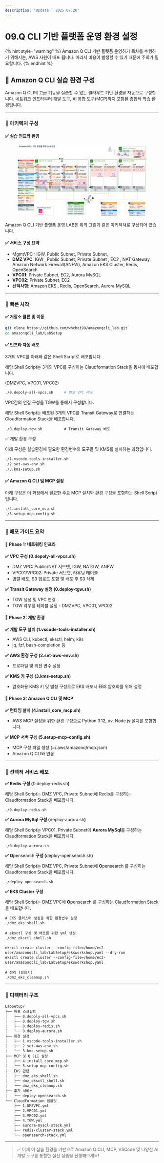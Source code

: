 ```yaml
---
description: 'Update : 2025.07.20'
---
```


# 09.Q CLI 기반 플랫폼 운영 환경 설정

{% hint style="warning" %}
Amazon Q CLI 기반 플랫폼 운영하기 목차를 수행하기 위해서는, AWS 자원이 배포 됩니다. 따라서 비용이 발생할 수 있기 때문에 주의가 필요합니다.
{% endhint %}

## 🧩 Amazon Q CLI 실습 환경 구성

Amazon Q CLI의 고급 기능을 실습할 수 있는 클라우드 기반 환경을 자동으로 구성합니다. 네트워크 인프라부터 개발 도구, AI 통합 도구(MCP)까지 포함된 종합적 학습 환경입니다.

***

### 🧪 아키텍처 구성

#### ✅ 실습 인프라 환경

<figure><img src="../.gitbook/assets/image (1).png" alt=""><figcaption></figcaption></figure>

Amazon Q CLI 기반 플랫폼 운영 LAB은 위의 그림과 같은 아키텍쳐로 구성되어 있습니다.

#### ✅ 서비스 구성 요약

* MgmtVPC : IGW, Public Subnet, Private Subnet,&#x20;
* **DMZ VPC**: IGW , Public Subnet, Private Subnet , EC2 , NAT Gateway, Amazon Network Firewall(ANFW), Amazon EKS Cluster, Redis, OpenSearch
* **VPC01**: Private Subnet, EC2, Aurora MySQL
* **VPC02**: Private Subnet, EC2
* **선택사항**: Amazon EKS , Redis, OpenSearch, Aurora MySQL

***

### 🧪 빠른 시작

#### ✅ 저장소 클론 및 이동

```bash
git clone https://github.com/whchoi98/amazonqcli_lab.git
cd amazonqcli_lab/LabSetup
```

#### ✅ 인프라 자동 배포

3개의 VPC를 아래와 같은 Shell Script로 배포합니다.&#x20;

해당 Shell Script는 3개의 VPC를 구성하는 Claudformation Stack을 동시에 배포합니다.&#x20;

(DMZVPC, VPC01, VPC02)

```bash
./0.depoly-all-vpcs.sh     # 병렬 VPC 배포

```

VPC간의 연결 구성을 TGW를 통해서 구성합니다.

해당 Shell Script는 배포된 3개의 VPC를 Transit Gateway로 연결하는 Cloudformation Stack을 배포합니다.

```
./0.deploy-tgw.sh          # Transit Gateway 배포

```

✅ 개발 환경 구성

아래 구성은 실습환경에 필요한 환경변수와 도구들 및 KMS를 설치하는 과정입니다.

```bash
./1.vscode-tools-installer.sh
./2.set-aws-env.sh
./3.kms-setup.sh

```

#### ✅ Amazon Q CLI 및 MCP 설정

아래 구성은 이 과정에서 필요한 주요 MCP 설치와 환경 구성을 포함하는 Shell Script 입니다.

```bash
./4.install_core_mcp.sh
./5.setup-mcp-config.sh

```

***

### 🧪 배포 가이드 요약

#### 🧪 Phase 1: 네트워킹 인프라

**✅ VPC 구성 (0.depoly-all-vpcs.sh)**

* DMZ VPC: Public/NAT 서브넷, IGW, NATGW, ANFW
* VPC01/VPC02: Private 서브넷, 라우팅 테이블
* 병렬 배포, S3 업로드 포함 및 배포 후 S3 삭제

**✅ Transit Gateway 설정 (0.deploy-tgw.sh)**

* TGW 생성 및 VPC 연결
* TGW 라우팅 테이블 설정 - DMZVPC, VPC01, VPC02

#### 🧪 Phase 2: 개발 환경

**✅ 개발 도구 설치 (1.vscode-tools-installer.sh)**

* AWS CLI, kubectl, eksctl, helm, k9s
* jq, fzf, bash-completion 등

**✅ AWS 환경 구성 (2.set-aws-env.sh)**

* 프로파일 및 리전 변수 설정

**✅ KMS 키 구성 (3.kms-setup.sh)**

* 암호화용 KMS 키 및 별칭 구성으로 EKS 배포시 EBS 암호화를 위해 설정

#### 🧪 Phase 3: Amazon Q CLI 및 MCP

**✅ 런타임 설치 (4.install\_core\_mcp.sh)**

* AWS MCP 설정을 위한 환경 구성으로 Python 3.12, uv, Node.js 설치를 포함합니다.&#x20;

**✅ MCP 서버 구성 (5.setup-mcp-config.sh)**

* MCP 구성 파일 생성 (\~/.aws/amazonq/mcp.json)&#x20;
* Amazon Q CLI와 연동

***

### 🧪 선택적 서비스 배포

**✅ Redis 구성  (**&#x30;.deploy-redis.s&#x68;**)**

해당 Shell Script는 DMZ VPC, Private Subnet에 Redis를 구성하는  Claudformation Stack을 배포합니다.&#x20;

```
./0.deploy-redis.sh
```

**✅ Aurora MySql 구성  (**&#x64;eploy-aurora.s&#x68;**)**

해당 Shell Script는 VPC01, Private Subnet에 **Aurora MySql**를 구성하는  Claudformation Stack을 배포합니다.&#x20;

```
./0.deploy-aurora.sh
```

**✅ O**pensearch **구성  (**&#x64;eploy-opensearch.s&#x68;**)**

해당 Shell Script는 DMZ VPC, Private Subnet에 **O**pensearch 를 구성하는  Claudformation Stack을 배포합니다.&#x20;

```
./deploy-opensearch.sh
```

**✅  EKS Cluster 구성**

해당 Shell Script는 DMZ VPC에 **O**pensearch 를 구성하는  Claudformation Stack을 배포합니다.

```
# EKS 클러스터 생성을 위한 환경변수 설정
./dmz_eks_shell.sh

# eksctl 구성 및 배포를 위한 yml 생성
./dmz_eksctl_shell.sh

eksctl create cluster --config-file=/home/ec2-user/amazonqcli_lab/LabSetup/eksworkshop.yaml --dry-run
eksctl create cluster --config-file=/home/ec2-user/amazonqcli_lab/LabSetup/eksworkshop.yaml

# 정리 (필요시)
./dmz_eks_cleanup.sh
```

***

### 🧪 디렉터리 구조

```
LabSetup/
├── 배포 스크립트
│   ├── 0.depoly-all-vpcs.sh
│   ├── 0.deploy-tgw.sh
│   ├── 0.deploy-redis.sh
│   └── 0.deploy-aurora.sh
├── 환경 설정
│   ├── 1.vscode-tools-installer.sh
│   ├── 2.set-aws-env.sh
│   └── 3.kms-setup.sh
├── MCP 및 Q CLI 설정
│   ├── 4.install_core_mcp.sh
│   └── 5.setup-mcp-config.sh
├── EKS 관련
│   ├── dmz_eks_shell.sh
│   ├── dmz_eksctl_shell.sh
│   └── dmz_eks_cleanup.sh
├── 추가 서비스
│   └── deploy-opensearch.sh
└── CloudFormation 템플릿
    ├── 1.DMZVPC.yml
    ├── 2.VPC01.yml
    ├── 3.VPC02.yml
    ├── 4.TGW.yml
    ├── aurora-mysql-stack.yml
    ├── redis-cluster-stack.yml
    └── opensearch-stack.yml
```

***

> ✅ 이제 이 실습 환경을 기반으로 Amazon Q CLI, MCP, VSCode 및 다양한 AI 개발 도구를 통합한 실전 실습을 진행해보세요!
